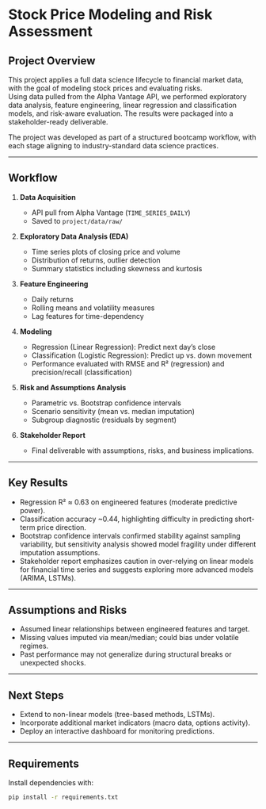  # Stock Price Modeling and Risk Assessment

## Project Overview
This project applies a full data science lifecycle to financial market data, with the goal of modeling stock prices and evaluating risks.  
Using data pulled from the Alpha Vantage API, we performed exploratory data analysis, feature engineering, linear regression and classification models, and risk-aware evaluation. The results were packaged into a stakeholder-ready deliverable.  

The project was developed as part of a structured bootcamp workflow, with each stage aligning to industry-standard data science practices.  



---

## Workflow

1. **Data Acquisition**  
   - API pull from Alpha Vantage (`TIME_SERIES_DAILY`)  
   - Saved to `project/data/raw/`  

2. **Exploratory Data Analysis (EDA)**  
   - Time series plots of closing price and volume  
   - Distribution of returns, outlier detection  
   - Summary statistics including skewness and kurtosis  

3. **Feature Engineering**  
   - Daily returns  
   - Rolling means and volatility measures  
   - Lag features for time-dependency  

4. **Modeling**  
   - Regression (Linear Regression): Predict next day’s close  
   - Classification (Logistic Regression): Predict up vs. down movement  
   - Performance evaluated with RMSE and R² (regression) and precision/recall (classification)  

5. **Risk and Assumptions Analysis**  
   - Parametric vs. Bootstrap confidence intervals  
   - Scenario sensitivity (mean vs. median imputation)  
   - Subgroup diagnostic (residuals by segment)  

6. **Stakeholder Report**  
   - Final deliverable with assumptions, risks, and business implications.  

---

## Key Results
- Regression R² ≈ 0.63 on engineered features (moderate predictive power).  
- Classification accuracy ~0.44, highlighting difficulty in predicting short-term price direction.  
- Bootstrap confidence intervals confirmed stability against sampling variability, but sensitivity analysis showed model fragility under different imputation assumptions.  
- Stakeholder report emphasizes caution in over-relying on linear models for financial time series and suggests exploring more advanced models (ARIMA, LSTMs).  

---

## Assumptions and Risks
- Assumed linear relationships between engineered features and target.  
- Missing values imputed via mean/median; could bias under volatile regimes.  
- Past performance may not generalize during structural breaks or unexpected shocks.  

---

## Next Steps
- Extend to non-linear models (tree-based methods, LSTMs).  
- Incorporate additional market indicators (macro data, options activity).  
- Deploy an interactive dashboard for monitoring predictions.  

---

## Requirements
Install dependencies with:

```bash
pip install -r requirements.txt


